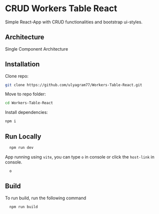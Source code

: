 # CRUD Workers Table React

Simple React-App with CRUD functionalities and bootstrap ui-styles.

## Architecture

Single Component Architecture

## Installation

Clone repo:

```bash
git clone https://github.com/ulyagram77/Workers-Table-React.git
```

Move to repo folder:

```bash
cd Workers-Table-React
```

Install dependencies:

```bash
npm i
```

## Run Locally

```bash
  npm run dev
```

App running using `vite`, you can type `o` in console or click the `host-link` in console.

```bash
  o
```

## Build

To run build, run the following command

```bash
  npm run build
```
